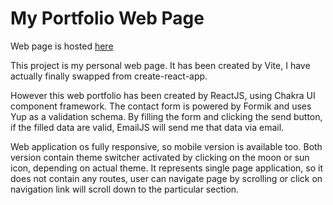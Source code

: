 # My Portfolio Web Page

Web page is hosted [here](https://straces1.github.io/portfolio/)

This project is my personal web page. It has been created by Vite, I have actually finally swapped from create-react-app.

However this web portfolio has been created by ReactJS, using Chakra UI component framework. The contact form is powered by Formik and uses Yup as a validation schema. By filling the form and clicking the send button, if the filled data are valid, EmailJS will send me that data via email. 

Web application os fully responsive, so mobile version is available too. Both version contain theme switcher activated by clicking on the moon or sun icon, depending on actual theme. It represents single page application, so it does not contain any routes, user can navigate page by scrolling or click on navigation link will scroll down to the particular section.
